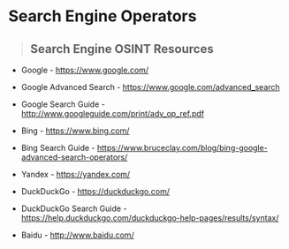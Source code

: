 # Search Engine Operators

> ## **Search Engine OSINT Resources**

- Google - https://www.google.com/

- Google Advanced Search - https://www.google.com/advanced_search

- Google Search Guide - http://www.googleguide.com/print/adv_op_ref.pdf

- Bing - https://www.bing.com/

- Bing Search Guide - https://www.bruceclay.com/blog/bing-google-advanced-search-operators/

- Yandex - https://yandex.com/

- DuckDuckGo - https://duckduckgo.com/

- DuckDuckGo Search Guide - https://help.duckduckgo.com/duckduckgo-help-pages/results/syntax/

- Baidu - http://www.baidu.com/